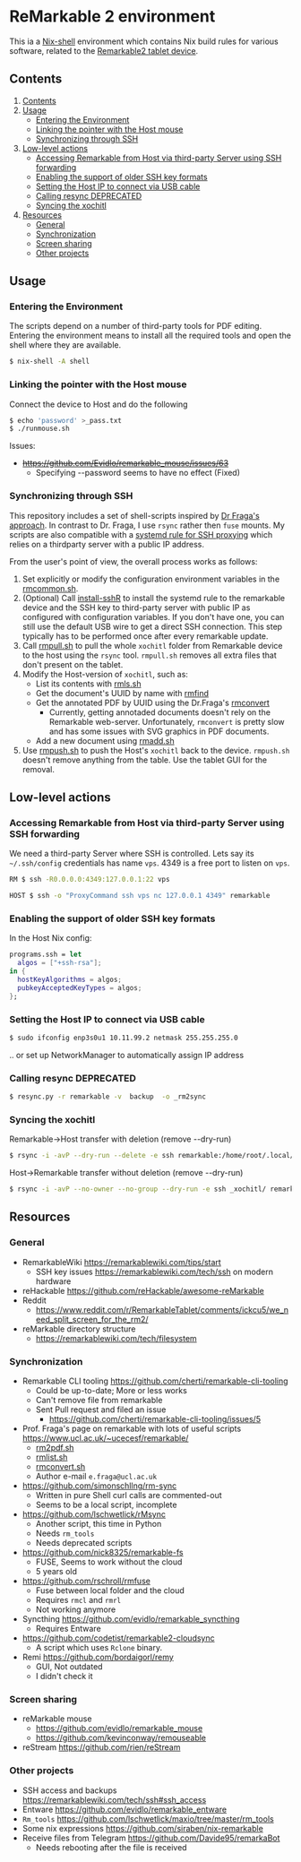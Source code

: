 ReMarkable 2 environment
========================

This ia a [Nix-shell](http://www.nixos.org) environment which contains Nix build
rules for various software, related to the [Remarkable2 tablet
device](https://remarkable.com/store/remarkable-2).

Contents
--------

1. [Contents](#contents)
2. [Usage](#usage)
   * [Entering the Environment](#entering-the-environment)
   * [Linking the pointer with the Host mouse](#linking-the-pointer-with-the-host-mouse)
   * [Synchronizing through SSH](#synchronizing-through-ssh)
3. [Low-level actions](#low-level-actions)
   * [Accessing Remarkable from Host via third-party Server using SSH forwarding](#accessing-remarkable-from-host-via-third-party-server-using-ssh-forwarding)
   * [Enabling the support of older SSH key formats](#enabling-the-support-of-older-ssh-key-formats)
   * [Setting the Host IP to connect via USB cable](#setting-the-host-ip-to-connect-via-usb-cable)
   * [Calling resync DEPRECATED](#calling-resync-deprecated)
   * [Syncing the xochitl](#syncing-the-xochitl)
4. [Resources](#resources)
   * [General](#general)
   * [Synchronization](#synchronization)
   * [Screen sharing](#screen-sharing)
   * [Other projects](#other-projects)

Usage
-----

### Entering the Environment

The scripts depend on a number of third-party tools for PDF editing. Entering
the environment means to install all the required tools and open the shell where
they are available.

```sh
$ nix-shell -A shell
```

### Linking the pointer with the Host mouse

Connect the device to Host and do the following

```sh
$ echo 'password' >_pass.txt
$ ./runmouse.sh
```

Issues:

* ~~https://github.com/Evidlo/remarkable_mouse/issues/63~~
  + Specifying --password seems to have no effect (Fixed)

### Synchronizing through SSH

This repository includes a set of shell-scripts inspired by [Dr Fraga's
approach](https://www.ucl.ac.uk/~ucecesf/remarkable/). In contrast to Dr. Fraga,
I use `rsync` rather then `fuse` mounts. My scripts are also compatible with a
[systemd rule for SSH proxying](./sh/install-sshR.sh) which relies on
a thirdparty server with a public IP address.

From the user's point of view, the overall process works as follows:

1. Set explicitly or modify the configuration environment variables in the
   [rmcommon.sh](./sh/rmcommon.sh).
2. (Optional) Call [install-sshR](./sh/install-sshR.sh) to install the systemd
   rule to the remarkable device and the SSH key to third-party server with
   public IP as configured with configuration variables. If you don't have one,
   you can still use the default USB wire to get a direct SSH connection. This
   step typically has to be performed once after every remarkable update.
3. Call [rmpull.sh](./sh/rmpull.sh) to pull the whole `xochitl`
   folder from Remarkable device to the host using the `rsync` tool. `rmpull.sh`
   removes all extra files that don't present on the tablet.
4. Modify the Host-version of `xochitl`, such as:
   - List its contents with [rmls.sh](./sh/rmls.sh)
   - Get the document's UUID by name with [rmfind](./sh/rmfind.sh)
   - Get the annotated PDF by UUID using the Dr.Fraga's
     [rmconvert](./3rdparty/fraga/rmconvert.sh)
     + Currently, getting annotaded documents doesn't rely on the Remarkable
       web-server.  Unfortunately, `rmconvert` is pretty slow and has some
       issues with SVG graphics in PDF documents.
   - Add a new document using [rmadd.sh](./sh/rmadd.sh)
5. Use [rmpush.sh](./sh/rmpush.sh) to push the Host's `xochitl` back to the
   device. `rmpush.sh` doesn't remove anything from the table. Use the tablet
   GUI for the removal.

Low-level actions
-----------------

### Accessing Remarkable from Host via third-party Server using SSH forwarding

We need a third-party Server where SSH is controlled. Lets say its
`~/.ssh/config` credentials has name `vps`. 4349 is a free port to listen on
`vps`.

```sh
RM $ ssh -R0.0.0.0:4349:127.0.0.1:22 vps
```
```sh
HOST $ ssh -o "ProxyCommand ssh vps nc 127.0.0.1 4349" remarkable
```

<!-- * Current IP `192.168.6.91` -->
<!-- * Wiki page on WiFi issues https://remarkablewiki.com/tips/wifi -->


### Enabling the support of older SSH key formats

In the Host Nix config:

```nix
programs.ssh = let
  algos = ["+ssh-rsa"];
in {
  hostKeyAlgorithms = algos;
  pubkeyAcceptedKeyTypes = algos;
};
```

### Setting the Host IP to connect via USB cable

```sh
$ sudo ifconfig enp3s0u1 10.11.99.2 netmask 255.255.255.0
```

.. or set up NetworkManager to automatically assign IP address


### Calling resync DEPRECATED

```sh
$ resync.py -r remarkable -v  backup  -o _rm2sync
```


### Syncing the xochitl

Remarkable->Host transfer with deletion (remove --dry-run)

```sh
$ rsync -i -avP --dry-run --delete -e ssh remarkable:/home/root/.local/share/remarkable/xochitl/ _xochitl/
```

Host->Remarkable transfer without deletion (remove --dry-run)

```sh
$ rsync -i -avP --no-owner --no-group --dry-run -e ssh _xochitl/ remarkable:/home/root/.local/share/remarkable/xochitl/
```

Resources
---------

### General

* RemarkableWiki https://remarkablewiki.com/tips/start
  - SSH key issues https://remarkablewiki.com/tech/ssh on modern hardware
* reHackable https://github.com/reHackable/awesome-reMarkable
* Reddit
  - https://www.reddit.com/r/RemarkableTablet/comments/ickcu5/we_need_split_screen_for_the_rm2/
* reMarkable directory structure
  - https://remarkablewiki.com/tech/filesystem

### Synchronization

- Remarkable CLI tooling https://github.com/cherti/remarkable-cli-tooling
  + Could be up-to-date; More or less works
  + Can't remove file from remarkable
  + Sent Pull request and filed an issue
    * https://github.com/cherti/remarkable-cli-tooling/issues/5
- Prof. Fraga's page on remarkable with lots of useful scripts
  https://www.ucl.ac.uk/~ucecesf/remarkable/
  + [rm2pdf.sh](https://www.ucl.ac.uk/~ucecesf/remarkable/pdf2rm.sh)
  + [rmlist.sh](https://www.ucl.ac.uk/~ucecesf/remarkable/rmlist.sh)
  + [rmconvert.sh](https://www.ucl.ac.uk/~ucecesf/remarkable/rmconvert.sh)
  + Author e-mail `e.fraga@ucl.ac.uk`
- https://github.com/simonschllng/rm-sync
  + Written in pure Shell curl calls are commented-out
  + Seems to be a local script, incomplete
- https://github.com/lschwetlick/rMsync
  + Another script, this time in Python
  + Needs `rm_tools`
  + Needs deprecated scripts
- https://github.com/nick8325/remarkable-fs
  + FUSE, Seems to work without the cloud
  + 5 years old
- https://github.com/rschroll/rmfuse
  + Fuse between local folder and the cloud
  + Requires `rmcl` and `rmrl`
  + Not working anymore
- Syncthing https://github.com/evidlo/remarkable_syncthing
  + Requires Entware
- https://github.com/codetist/remarkable2-cloudsync
  + A script which uses `Rclone` binary.
- Remi https://github.com/bordaigorl/remy
  + GUI, Not outdated
  + I didn't check it

### Screen sharing

* reMarkable mouse
  - https://github.com/evidlo/remarkable_mouse
  - https://github.com/kevinconway/remouseable
* reStream https://github.com/rien/reStream

### Other projects

* SSH access and backups https://remarkablewiki.com/tech/ssh#ssh_access
* Entware https://github.com/evidlo/remarkable_entware
* `Rm_tools` https://github.com/lschwetlick/maxio/tree/master/rm_tools
* Some nix expressions https://github.com/siraben/nix-remarkable
* Receive files from Telegram https://github.com/Davide95/remarkaBot
  - Needs rebooting after the file is received

